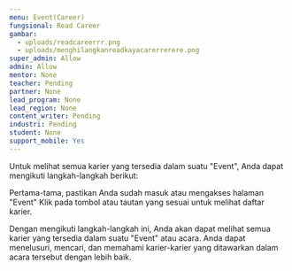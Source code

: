 ```yaml
---
menu: Event(Career)
fungsional: Read Career
gambar:
  - uploads/readcareerrr.png
  - uploads/menghilangkanreadkayacarerrerere.png
super_admin: Allow
admin: Allow
mentor: None
teacher: Pending
partner: None
lead_program: None
lead_region: None
content_writer: Pending
industri: Pending
student: None
support_mobile: Yes
---
```

Untuk melihat semua karier yang tersedia dalam suatu "Event", Anda dapat mengikuti langkah-langkah berikut:

Pertama-tama, pastikan Anda sudah masuk atau mengakses halaman "Event"  Klik pada tombol atau tautan yang sesuai untuk melihat daftar karier.

Dengan mengikuti langkah-langkah ini, Anda akan dapat melihat semua karier yang tersedia dalam suatu "Event" atau acara. Anda dapat menelusuri, mencari, dan memahami karier-karier yang ditawarkan dalam acara tersebut dengan lebih baik.